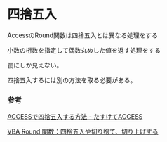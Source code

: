 # 四捨五入

AccessのRound関数は四捨五入とは異なる処理をする

小数の桁数を指定して偶数丸めした値を返す処理をする

罠にしか見えない。

四捨五入するには別の方法を取る必要がある。

### 参考

[ACCESSで四捨五入する方法 \- たすけてACCESS](https://tasukete-access.com/2021/11/18/function_int/)

[VBA Round 関数：四捨五入や切り捨て、切り上げする](https://www.tipsfound.com/vba/05round-vba#google_vignette)